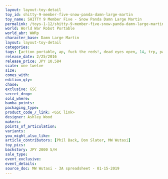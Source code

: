 ```yaml
---
layout: layout-toy-detail 
toy_id: shitty-9-member-five-snow-panda-damn-large-martin
toy_name: SHITTY 9 Member Five - Snow Panda Damn Large Martin
permalink: /toys-1-12/shitty-9-member-five-snow-panda-damn-large-martin.html
world: World War Robot Portable
world_abr: WWRp
character_base: Damn Large Martin
layout: layout-toy-detail
categories: 
tags: [action portable, ap, fuck the reds!, dead eyes open, 14, trp, panel, sensor access] 
release_date: 2/25/2016
release_price: JPY 10,584 
scale: one twelve
size: 
comes_with: 
edition_qty: 
chase: 
exclusive: GSC
secret_drop: 
sold_where: 
bamba_points: 
packaging_type: 
product_code_/_link: <GSC link>
designer: Ashley Wood
makers: 
points_of_articulation: 
variants: 
you_might_also_like: 
article_contributors: [Phil Back, Don Slater, MW Wutasi]
toy_pics: 
backstory: JPY 2000 S/H
sale_type: 
event_exclusive: 
event_details: 
source_doc: MW Wutasi - 3A spreadsheet - 01-15-2019
---
```


